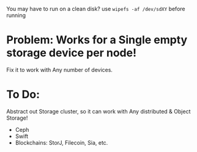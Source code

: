 You may have to run on a clean disk? use `wipefs -af /dev/sdXY` before running

# Problem: Works for a Single empty storage device per node!
Fix it to work with Any number of devices.

# To Do:
Abstract out Storage cluster, so it can work with Any distributed & Object Storage!
- Ceph
- Swift
- Blockchains: StorJ, Filecoin, Sia, etc.

